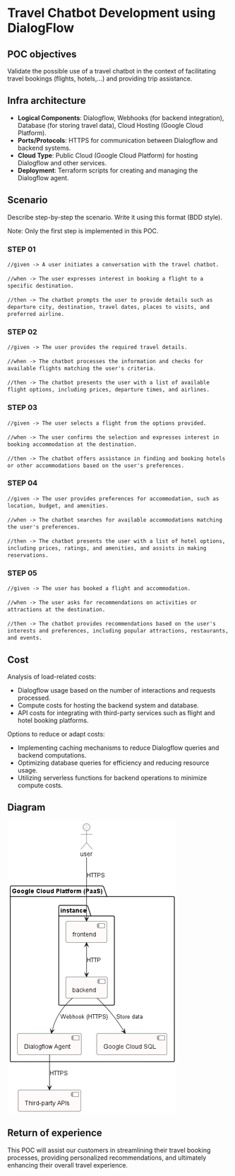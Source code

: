 # Travel Chatbot Development using DialogFlow

## POC objectives

Validate the possible use of a travel chatbot in the context of facilitating travel bookings (flights, hotels,...) and providing trip assistance.

## Infra architecture

- **Logical Components**: Dialogflow, Webhooks (for backend integration), Database (for storing travel data), Cloud Hosting (Google Cloud Platform).
- **Ports/Protocols**: HTTPS for communication between Dialogflow and backend systems.
- **Cloud Type**: Public Cloud (Google Cloud Platform) for hosting Dialogflow and other services.
- **Deployment**: Terraform scripts for creating and managing the Dialogflow agent.


## Scenario

Describe step-by-step the scenario. Write it using this format (BDD style).

Note: Only the first step is implemented in this POC.

### STEP 01

```
//given -> A user initiates a conversation with the travel chatbot.

//when -> The user expresses interest in booking a flight to a specific destination.

//then -> The chatbot prompts the user to provide details such as departure city, destination, travel dates, places to visits, and preferred airline.

```

### STEP 02

```
//given -> The user provides the required travel details.

//when -> The chatbot processes the information and checks for available flights matching the user's criteria.

//then -> The chatbot presents the user with a list of available flight options, including prices, departure times, and airlines.

```

### STEP 03

```
//given -> The user selects a flight from the options provided.

//when -> The user confirms the selection and expresses interest in booking accommodation at the destination.

//then -> The chatbot offers assistance in finding and booking hotels or other accommodations based on the user's preferences.

```

### STEP 04

```
//given -> The user provides preferences for accommodation, such as location, budget, and amenities.

//when -> The chatbot searches for available accommodations matching the user's preferences.

//then -> The chatbot presents the user with a list of hotel options, including prices, ratings, and amenities, and assists in making reservations.

```

### STEP 05

```
//given -> The user has booked a flight and accommodation.

//when -> The user asks for recommendations on activities or attractions at the destination.

//then -> The chatbot provides recommendations based on the user's interests and preferences, including popular attractions, restaurants, and events.
```

## Cost

Analysis of load-related costs:
- Dialogflow usage based on the number of interactions and requests processed.
- Compute costs for hosting the backend system and database.
- API costs for integrating with third-party services such as flight and hotel booking platforms.

Options to reduce or adapt costs:
- Implementing caching mechanisms to reduce Dialogflow queries and backend computations.
- Optimizing database queries for efficiency and reducing resource usage.
- Utilizing serverless functions for backend operations to minimize compute costs.

## Diagram

![Travel Chatbot Architecture](./diagram/TravelChatbot.png)


## Return of experience

This POC will assist our customers in streamlining their travel booking processes, providing personalized recommendations, and ultimately enhancing their overall travel experience.
